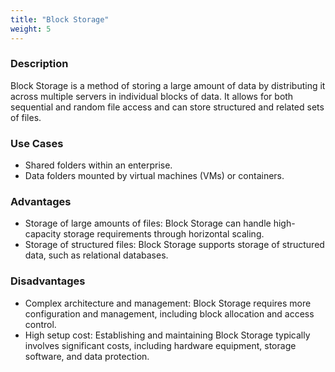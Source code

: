 ```yaml
---
title: "Block Storage"
weight: 5
---
```


### **Description**

Block Storage is a method of storing a large amount of data by distributing it across multiple servers in individual blocks of data. It allows for both sequential and random file access and can store structured and related sets of files.

### **Use Cases**

- Shared folders within an enterprise.
- Data folders mounted by virtual machines (VMs) or containers.

### **Advantages**

- Storage of large amounts of files: Block Storage can handle high-capacity storage requirements through horizontal scaling.
- Storage of structured files: Block Storage supports storage of structured data, such as relational databases.

### **Disadvantages**

- Complex architecture and management: Block Storage requires more configuration and management, including block allocation and access control.
- High setup cost: Establishing and maintaining Block Storage typically involves significant costs, including hardware equipment, storage software, and data protection.